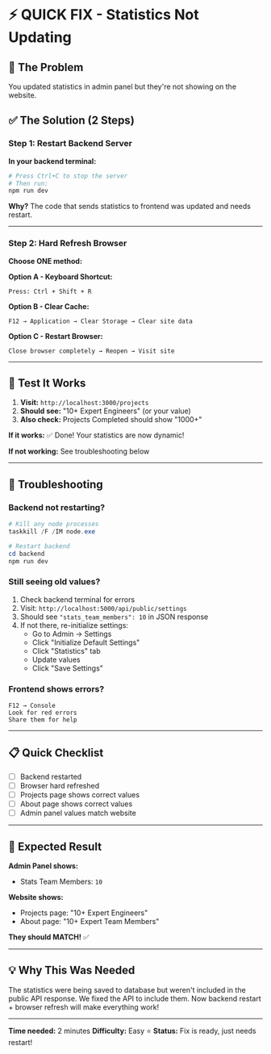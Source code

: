 # ⚡ QUICK FIX - Statistics Not Updating

## 🎯 The Problem
You updated statistics in admin panel but they're not showing on the website.

## ✅ The Solution (2 Steps)

### Step 1: Restart Backend Server

**In your backend terminal:**
```powershell
# Press Ctrl+C to stop the server
# Then run:
npm run dev
```

**Why?** The code that sends statistics to frontend was updated and needs restart.

---

### Step 2: Hard Refresh Browser

**Choose ONE method:**

**Option A - Keyboard Shortcut:**
```
Press: Ctrl + Shift + R
```

**Option B - Clear Cache:**
```
F12 → Application → Clear Storage → Clear site data
```

**Option C - Restart Browser:**
```
Close browser completely → Reopen → Visit site
```

---

## 🧪 Test It Works

1. **Visit:** `http://localhost:3000/projects`
2. **Should see:** "10+ Expert Engineers" (or your value)
3. **Also check:** Projects Completed should show "1000+"

**If it works:** ✅ Done! Your statistics are now dynamic!

**If not working:** See troubleshooting below

---

## 🔧 Troubleshooting

### Backend not restarting?
```powershell
# Kill any node processes
taskkill /F /IM node.exe

# Restart backend
cd backend
npm run dev
```

### Still seeing old values?
1. Check backend terminal for errors
2. Visit: `http://localhost:5000/api/public/settings`
3. Should see `"stats_team_members": 10` in JSON response
4. If not there, re-initialize settings:
   - Go to Admin → Settings
   - Click "Initialize Default Settings"
   - Click "Statistics" tab
   - Update values
   - Click "Save Settings"

### Frontend shows errors?
```
F12 → Console
Look for red errors
Share them for help
```

---

## 📋 Quick Checklist

- [ ] Backend restarted
- [ ] Browser hard refreshed
- [ ] Projects page shows correct values
- [ ] About page shows correct values
- [ ] Admin panel values match website

---

## 🎉 Expected Result

**Admin Panel shows:**
- Stats Team Members: `10`

**Website shows:**
- Projects page: "10+ Expert Engineers"
- About page: "10+ Expert Team Members"

**They should MATCH!** ✅

---

## 💡 Why This Was Needed

The statistics were being saved to database but weren't included in the public API response. We fixed the API to include them. Now backend restart + browser refresh will make everything work!

---

**Time needed:** 2 minutes
**Difficulty:** Easy ⭐
**Status:** Fix is ready, just needs restart!
